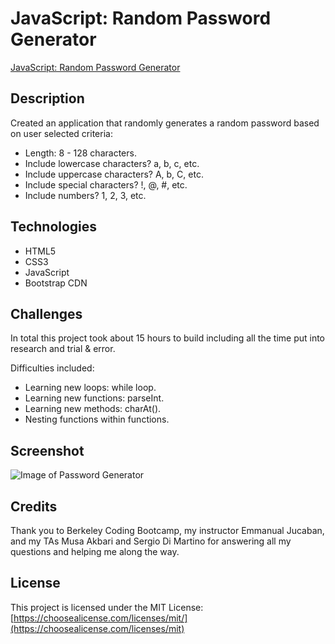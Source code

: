 # JavaScript: Random Password Generator

[JavaScript: Random Password Generator](https://emmbra.github.io/homeworkWeek3/Develop/index.html)

## Description
Created an application that randomly generates a random password based on user selected criteria:

* Length: 8 - 128 characters.
* Include lowercase characters? a, b, c, etc.
* Include uppercase characters? A, b, C, etc.
* Include special characters? !, @, #, etc.
* Include numbers? 1, 2, 3, etc.

## Technologies

* HTML5
* CSS3
* JavaScript
* Bootstrap CDN

## Challenges

In total this project took about 15 hours to build including all the time put into research and trial & error.

Difficulties included:

* Learning new loops: while loop.
* Learning new functions: parseInt.
* Learning new methods: charAt().
* Nesting functions within functions.

## Screenshot
![Image of Password Generator](https://github.com/emmbra/homeworkWeek3/blob/master/Assets/Images/screenshot-passwordGenerator.png)

## Credits

Thank you to Berkeley Coding Bootcamp, my instructor Emmanual Jucaban, and my TAs Musa Akbari and Sergio Di Martino for answering all my questions and helping me along the way.

## License

This project is licensed under the MIT License: [https://choosealicense.com/licenses/mit/](https://choosealicense.com/licenses/mit)